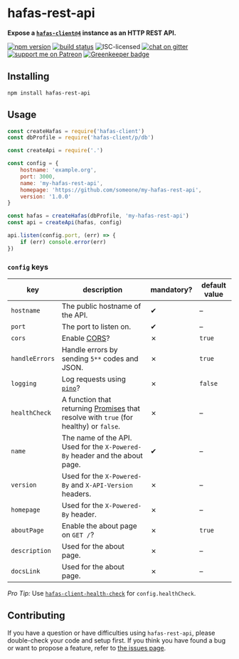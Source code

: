 # hafas-rest-api

**Expose a [`hafas-client@4`](https://github.com/public-transport/hafas-client/tree/4) instance as an HTTP REST API.**

[![npm version](https://img.shields.io/npm/v/hafas-rest-api.svg)](https://www.npmjs.com/package/hafas-rest-api)
[![build status](https://api.travis-ci.org/derhuerst/hafas-rest-api.svg?branch=master)](https://travis-ci.org/derhuerst/hafas-rest-api)
![ISC-licensed](https://img.shields.io/github/license/derhuerst/hafas-rest-api.svg)
[![chat on gitter](https://badges.gitter.im/derhuerst.svg)](https://gitter.im/derhuerst)
[![support me on Patreon](https://img.shields.io/badge/support%20me-on%20patreon-fa7664.svg)](https://patreon.com/derhuerst) [![Greenkeeper badge](https://badges.greenkeeper.io/derhuerst/hafas-rest-api.svg)](https://greenkeeper.io/)


## Installing

```shell
npm install hafas-rest-api
```


## Usage

```js
const createHafas = require('hafas-client')
const dbProfile = require('hafas-client/p/db')

const createApi = require('.')

const config = {
	hostname: 'example.org',
	port: 3000,
	name: 'my-hafas-rest-api',
	homepage: 'https://github.com/someone/my-hafas-rest-api',
	version: '1.0.0'
}

const hafas = createHafas(dbProfile, 'my-hafas-rest-api')
const api = createApi(hafas, config)

api.listen(config.port, (err) => {
	if (err) console.error(err)
})
```

### `config` keys

key | description | mandatory? | default value
----|-------------|------------|--------------
`hostname` | The public hostname of the API. | ✔︎ | –
`port` | The port to listen on. | ✔︎ | –
`cors` | Enable [CORS](https://developer.mozilla.org/en-US/docs/Web/HTTP/CORS)? | ✗ | `true`
`handleErrors` | Handle errors by sending `5**` codes and JSON. | ✗ | `true`
`logging` | Log requests using [`pino`](https://npmjs.com/package/pino)? | ✗ | `false`
`healthCheck` | A function that returning [Promises](https://developer.mozilla.org/en-US/docs/Web/JavaScript/Reference/Global_Objects/promise) that resolve with `true` (for healthy) or `false`. | ✗ | –
`name` | The name of the API. Used for the `X-Powered-By` header and the about page. | ✔︎ | –
`version` | Used for the `X-Powered-By` and `X-API-Version` headers. | ✗ | –
`homepage` | Used for the `X-Powered-By` header. | ✗ | –
`aboutPage` | Enable the about page on `GET /`? | ✗ | `true`
`description` | Used for the about page. | ✗ | –
`docsLink` | Used for the about page. | ✗ | –

*Pro Tip:* Use [`hafas-client-health-check`](https://github.com/derhuerst/hafas-client-health-check) for `config.healthCheck`.


## Contributing

If you have a question or have difficulties using `hafas-rest-api`, please double-check your code and setup first. If you think you have found a bug or want to propose a feature, refer to [the issues page](https://github.com/derhuerst/hafas-rest-api/issues).
